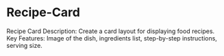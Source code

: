# Recipe-Card
Recipe Card Description: Create a card layout for displaying food recipes. Key Features: Image of the dish, ingredients list, step-by-step instructions, serving size.
